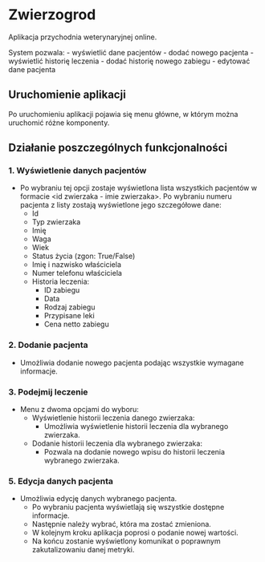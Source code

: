# Zwierzogrod
Aplikacja przychodnia weterynaryjnej online. 

System pozwala:
    - wyświetlić dane pacjentów
    - dodać nowego pacjenta
    - wyświetlić historię leczenia
    - dodać historię nowego zabiegu
    - edytować dane pacjenta


## Uruchomienie aplikacji
Po uruchomieniu aplikacji pojawia się menu główne, w którym można uruchomić różne komponenty.

## Działanie poszczególnych funkcjonalności

### 1. Wyświetlenie danych pacjentów
- Po wybraniu tej opcji zostaje wyświetlona lista wszystkich pacjentów w formacie <id zwierzaka - imie zwierzaka>. Po wybraniu numeru pacjenta z listy zostają wyświetlone jego szczegółowe dane:
    - Id
    - Typ zwierzaka
    - Imię
    - Waga
    - Wiek
    - Status życia (zgon: True/False)
    - Imię i nazwisko właściciela
    - Numer telefonu właściciela
    - Historia leczenia:
        - ID zabiegu
        - Data
        - Rodzaj zabiegu
        - Przypisane leki
        - Cena netto zabiegu

### 2. Dodanie pacjenta
- Umożliwia dodanie nowego pacjenta podając wszystkie wymagane informacje.

### 3. Podejmij leczenie
- Menu z dwoma opcjami do wyboru:
    - Wyświetlenie historii leczenia danego zwierzaka:
        - Umożliwia wyświetlenie historii leczenia dla wybranego zwierzaka.
    - Dodanie historii leczenia dla wybranego zwierzaka:
        - Pozwala na dodanie nowego wpisu do historii leczenia wybranego zwierzaka.

### 5. Edycja danych pacjenta
- Umożliwia edycję danych wybranego pacjenta.
    - Po wybraniu pacjenta wyświetlają się wszystkie dostępne informacje.
    - Następnie należy wybrać, która ma zostać zmieniona.
    - W kolejnym kroku aplikacja poprosi o podanie nowej wartości.
    - Na końcu zostanie wyświetlony komunikat o poprawnym zakutalizowaniu danej metryki.